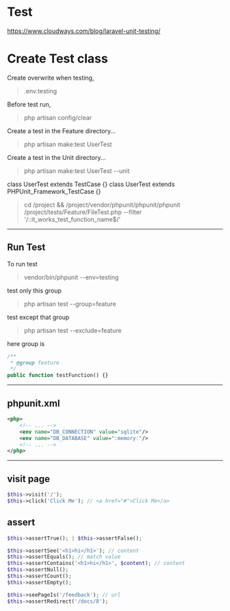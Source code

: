 # Test
https://www.cloudways.com/blog/laravel-unit-testing/
# Create Test class

Create overwrite when testing,
> .env.testing

Before test run,
> php artisan config/clear

Create a test in the Feature directory...
> php artisan make:test UserTest

Create a test in the Unit directory...
> php artisan make:test UserTest --unit

class UserTest extends TestCase {}
class UserTest extends PHPUnit_Framework_TestCase {}

> cd /project  && /project/vendor/phpunit/phpunit/phpunit /project/tests/Feature/FileTest.php --filter '/::it_works_test_function_name$/'

---

## Run Test

To run test
> vendor/bin/phpunit --env=testing

test only this group
> php artisan test --group=feature

test except that group
> php artisan test --exclude=feature

here group is
```php
/**
 * @group feature
 */
public function testFunction() {}
```

---

## phpunit.xml
```xml
<php>
    <!-- ... -->
    <env name="DB_CONNECTION" value="sqlite"/>
    <env name="DB_DATABASE" value=":memory:"/>
    <!-- ... -->
</php>
```

---

## visit page
```php
$this->visit('/');
$this->click('Click Me'); // <a href="#">Click Me</a>
```

## assert
```php
$this->assertTrue(); | $this->assertFalse();

$this->assertSee('<h1>hi</h1>'); // content
$this->assertEquals(); // match value
$this->assertContains('<h1>hi</h1>', $content); // content
$this->assertNull();
$this->assertCount();
$this->assertEmpty();

$this->seePageIs('/feedback'); // url
$this->assertRedirect('/docs/8');
```
